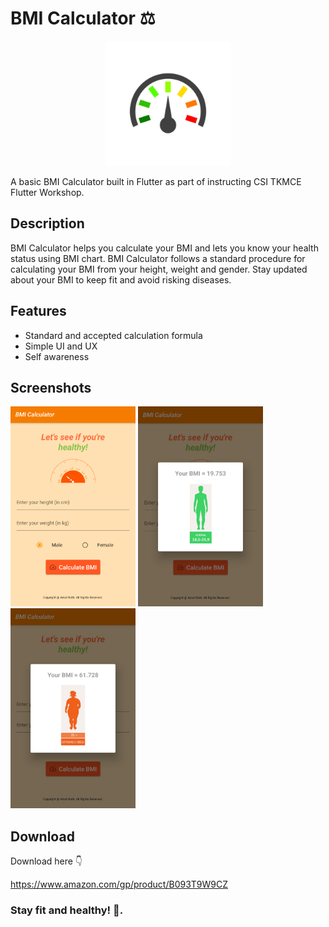 # BMI Calculator ⚖

<div align="center">
  <img src="android/app/src/main/ic_launcher-playstore.png" width="200">
</div>

A basic BMI Calculator built in Flutter as part of instructing CSI TKMCE Flutter Workshop.

## Description
BMI Calculator helps you calculate your BMI and lets you know your health status using BMI chart.
BMI Calculator follows a standard procedure for calculating your BMI from your height, weight and gender. 
Stay updated about your BMI to keep fit and avoid risking diseases.

## Features
- Standard and accepted calculation formula
- Simple UI and UX
- Self awareness

## Screenshots
<img src="screenshots/1.png" width="200"> <img src="screenshots/2.png" width="200"> <img src="screenshots/3.png" width="200">

## Download
Download here 👇

https://www.amazon.com/gp/product/B093T9W9CZ

### Stay fit and healthy! 💪.

